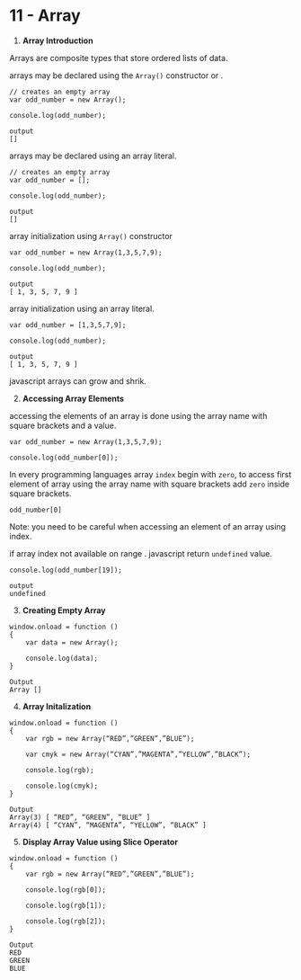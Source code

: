 # 11 - Array

1. **Array Introduction**

Arrays are composite types that store ordered lists of data.

arrays may be declared using the `Array()` constructor or .

```
// creates an empty array
var odd_number = new Array(); 

console.log(odd_number);
```

```
output
[]
```

arrays may be declared using an array literal.

```
// creates an empty array
var odd_number = [];

console.log(odd_number);
```

```
output
[]
```

array initialization using `Array()` constructor

```
var odd_number = new Array(1,3,5,7,9);

console.log(odd_number);
```

```
output
[ 1, 3, 5, 7, 9 ]
```

array initialization using an array literal.

```
var odd_number = [1,3,5,7,9];

console.log(odd_number);
```

```
output
[ 1, 3, 5, 7, 9 ]
```

javascript arrays can grow and shrik.


2. **Accessing Array Elements**

accessing the elements of an array is done using the array name with square brackets and a value.

```
var odd_number = new Array(1,3,5,7,9);

console.log(odd_number[0]);
```

In every programming languages array `index` begin with `zero`, 
to access first element of array using the array name with square brackets add `zero` inside square brackets.

```
odd_number[0]
```

Note:
you need to be careful when accessing an element of an array using index.

if array index not available on range . javascript return `undefined` value.

```
console.log(odd_number[19]);
```

```
output
undefined
```

3. **Creating Empty Array**

```
window.onload = function ()
{
    var data = new Array();

    console.log(data);
}
```

```
Output
Array []
```

4. **Array Initalization**

```
window.onload = function ()
{
    var rgb = new Array(“RED”,”GREEN”,”BLUE”);

    var cmyk = new Array(“CYAN”,”MAGENTA”,”YELLOW”,”BLACK”);

    console.log(rgb);

    console.log(cmyk);
}
```

```
Output
Array(3) [ “RED”, “GREEN”, “BLUE” ]
Array(4) [ “CYAN”, “MAGENTA”, “YELLOW”, “BLACK” ]
```

5. **Display Array Value using Slice Operator**

```
window.onload = function ()
{
    var rgb = new Array(“RED”,”GREEN”,”BLUE”);

    console.log(rgb[0]);

    console.log(rgb[1]);

    console.log(rgb[2]);
}
```

```
Output
RED
GREEN
BLUE
```